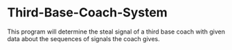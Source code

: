 # Third-Base-Coach-System
This program will determine the steal signal of a third base coach with given data about the sequences of signals the coach gives.
